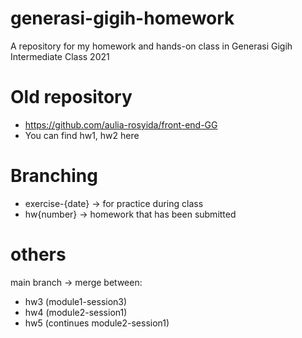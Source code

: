 # generasi-gigih-homework
A repository for my homework and hands-on class in Generasi Gigih Intermediate Class 2021

# Old repository 
- https://github.com/aulia-rosyida/front-end-GG
- You can find hw1, hw2 here
# Branching
- exercise-{date} -> for practice during class
- hw{number} -> homework that has been submitted

# others
main branch -> merge between:
- hw3 (module1-session3)
- hw4 (module2-session1)
- hw5 (continues module2-session1)
